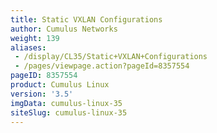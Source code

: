 ```yaml
---
title: Static VXLAN Configurations
author: Cumulus Networks
weight: 139
aliases:
 - /display/CL35/Static+VXLAN+Configurations
 - /pages/viewpage.action?pageId=8357554
pageID: 8357554
product: Cumulus Linux
version: '3.5'
imgData: cumulus-linux-35
siteSlug: cumulus-linux-35
---
```

